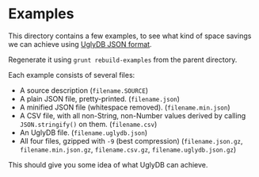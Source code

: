 Examples
========

This directory contains a few examples, to see what kind of space savings we can achieve using [UglyDB JSON format](https://github.com/adamhooper/js-uglydb).

Regenerate it using `grunt rebuild-examples` from the parent directory.

Each example consists of several files:

* A source description (`filename.SOURCE`)
* A plain JSON file, pretty-printed. (`filename.json`)
* A minified JSON file (whitespace removed). (`filename.min.json`)
* A CSV file, with all non-String, non-Number values derived by calling `JSON.stringify()` on them. (`filename.csv`)
* An UglyDB file. (`filename.uglydb.json`)
* All four files, gzipped with `-9` (best compression) (`filename.json.gz`, `filename.min.json.gz`, `filename.csv.gz`, `filename.uglydb.json.gz`)

This should give you some idea of what UglyDB can achieve.
